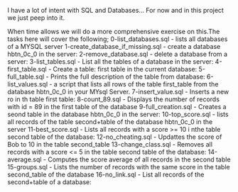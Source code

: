 I have a lot of intent with SQL and Databases... For now and in this project we just peep into it.

When time allows we will do a more comprehensive exercise on this.The tasks here will cover the following;
0-list_databases.sql -  lists all databases of a MYSQL server
1-create_database_if_missing.sql - create a database hbtn_0c_0 in the server:
2-remove_database.sql - delete a database from a server:
3-list_tables.sql - List all the tables of a database in the server:
4-first_table.sql - Create a table: first table in the current database:
5-full_table.sql -  Prints the full description of the table from database:
6-list_values.sql - a script that lists all rows of the table first_table from the database hbtn_0c_0 in your MYsql Server.
7-insert_value.sql - Inserts a new ro in th table first table:
8-count_89.sql - Displays the number of records with id = 89 in the first table of the database
9-full_creation.sql - Creates a seond table in the database hbtn_0c_0 in the server:
10-top_score.sql -  lists all records of the table second+table of the database hbtn_0c_0 in the server
11-best_score.sql -  Lists all records with a score >= 10 i nthe table second table of the database:
12-no_cheating.sql - Updattes the score of  Bob to 10 in the table second_table
13-change_class.sql - Removes all records with a score <= 5 in the table second table of the database:
14-average.sql - Computes the score average of all records in the second table
15-groups.sql - Lists the number of records with the same score in the table second_table of the database
16-no_link.sql  - List all records of the second+table of a database:
